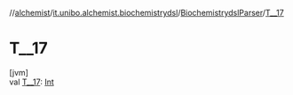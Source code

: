 //[alchemist](../../../index.md)/[it.unibo.alchemist.biochemistrydsl](../index.md)/[BiochemistrydslParser](index.md)/[T__17](-t__17.md)

# T__17

[jvm]\
val [T__17](-t__17.md): [Int](https://kotlinlang.org/api/latest/jvm/stdlib/kotlin/-int/index.html)
